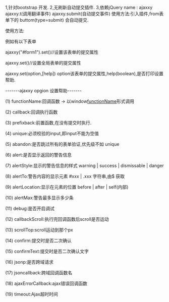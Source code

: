 1,针对bootstrap 开发.
2,无刷新自动提交插件.
3,依赖jQuery name : ajaxxy ajaxxy.t(调用翻译事件) ajaxxy.submit(自动提交事件)
使用方法:引入插件,from表单下的 buttom(type=submit) 会自动提交.

使用方法:
<script src="ajaxxy.js" type="text/javascript"></script>
例如有以下表单
<form id="form1"></form>
ajaxxy("#form1").set()//设置该表单的提交属性

ajaxxy.set()//设置全局表单的提交属性

ajaxxy.set(option,[help]) option该表单的提交属性,help(boolean),是否打印设置帮助.

-------ajaxxy opgion 设置帮助-------

 (1) functionName:回调函数 -> 以window[functionName]()形式调用

 (2) callback:回调执行函数

 (3) prefixback:前置函数,在没有提交时执行.

 (4) unique:必须校验的input,即input不能为空值

 (5) abandon:是否跳过所有的表单验证,优先级不如 unique

 (6) alert:是否显示返回的警告信息

 (7) alertStyle:显示的警告信息的样式 warning | success | dismissable | danger

 (8) alertTo:警告内容的显示元素 #xxx | .xxx 字符串,由$ 获取

 (9) alertLocation:显示在元素的位置 before | after | self(内部)

 (10) alertMax:警告最多显示多少条

 (11) debug:是否开启调试

 (12) callbackScroll:执行完回调函数后scroll是否运动

 (13) scrollTop:scroll运动到那个px

 (14) confirm:提交时是否二次确认

 (15) confirmText:提交时是否二次确认文字

 (16) jsonp:是否跨域请求

 (17) jsoncallback:跨域回调函数名

 (18) ajaxErrorCallback:ajax错误回调函数

 (19) timeout:Ajax超时时间

